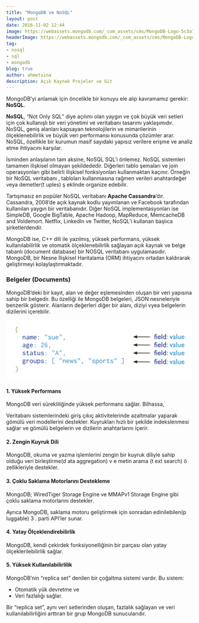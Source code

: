 ```yaml
---
title: "MongoDB ve NoSQL"
layout: post
date: 2016-11-02 12:44
image: https://webassets.mongodb.com/_com_assets/cms/MongoDB-Logo-5c3a7405a85675366beb3a5ec4c032348c390b3f142f5e6dddf1d78e2df5cb5c.png
headerImage: https://webassets.mongodb.com/_com_assets/cms/MongoDB-Logo-5c3a7405a85675366beb3a5ec4c032348c390b3f142f5e6dddf1d78e2df5cb5c.png
tag:
- nosql
- sql
- mongodb
blog: true
author: ahmetsina
description: Açık Kaynak Projeler ve Git
---
```


MongoDB’yi anlamak için öncelikle bir konuyu ele alıp kavramamız gerekir: **NoSQL**.

**NoSQL**, “Not Only SQL” diye açılımı olan yaygın ve çok büyük veri setleri için çok kullanışlı bir veri yönetimi ve veritabanı tasarımı yaklaşımıdır. NoSQL, geniş alanları kapsayan teknolojilerin ve mimarilerinin ölçeklenebilirlik ve büyük veri performansı konusunda çözümler arar. NoSQL, özellikle bir kurumun masif sayıdaki yapısız verilere erişme ve analiz etme ihtiyacını karşılar.

İsminden anlaşılanın tam aksine, NoSQL SQL’i önlemez. NoSQL sistemleri tamamen ilişkisel olmayan şekildededir. Diğerleri tablo şemaları ve join operasyonları gibi belirli ilişkisel fonksiyonları kullanmaktan kaçınır. Örneğin bir NoSQL veritabanı , tabloları kullanmasına rağmen verileri anahtar­değer veya demetler(t uples) ş eklinde organize edebilir.

Tartışmasız en popüler NoSQL veritabanı **Apache Cassandra**’dır. Cassandra, 2008’de açık kaynak kodlu yayımlanan ve Facebook tarafından kullanılan yaygın bir veritabanıdır. Diğer NoSQL implementasyonları ise SimpleDB, Google BigTable, Apache Hadoop, MapReduce, MemcacheDB and Voldemort. Netflix, LinkedIn ve Twitter, NoSQL’i kullanan başlıca şirketlerdendir.

MongoDB ise, C++ dili ile yazılmış, yüksek performans, yüksek kullanılabilirlik ve otomatik ölçeklenebilirlik sağlayan açık kaynak ve belge tabanlı (document  database) bir NOSQL veritabanı uygulamasıdır. MongoDB, bir Nesne­ İlişkisel Haritalama (ORM) ihtiyacını ortadan kaldırarak geliştirmeyi kolaylaştırmaktadır.

### Belgeler (Documents)

MongoDB’deki bir kayıt, alan ve değer eşlemesinden oluşan bir veri yapısına sahip bir belgedir. Bu özelliği ile MongoDB belgeleri, JSON nesneleriyle benzerlik gösterir. Alanların değerleri diğer bir alanı, diziyi vyea belgelerin dizilerini içerebilir.

![MongoDB'de key-value eşlemesi](/assets/images/post-images/mongodb.png)

#### 1. Yüksek Performans

MongoDB veri sürekliliğinde yüksek performans sağlar. Bilhassa,

Veritabanı sistemlerindeki giriş çıkıç aktivitelerinde azaltmalar yaparak gömülü veri modellerini destekler.
Kuyrukları hızlı bir şekilde indekslenmesi sağlar ve gömülü belgelerin ve dizilerin anahtarlarını içerir.

#### 2. Zengin Kuyruk Dili

MongoDB, okuma ve yazma işlemlerini zengin bir kuyruk diliyle sahip olduğu veri birleştirme(d ata aggregation) v e metin arama (t ext search) ö zellikleriyle destekler.

#### 3. Çoklu Saklama Motorlarını Destekleme

MongoDB; WiredTiger Storage Engine ve MMAPv1 Storage Engine gibi çoklu saklama motorlarını destekler.

Ayrıca MongoDB, saklama motoru geliştirmek için sonradan edinilebilen(p luggable) 3 . parti API’ler sunar.

#### 4. Yatay Ölçeklendirebilirlik

MongoDB, kendi çekirdek fonksiyonelliğinin bir parçası olan yatay ölçeklerilebilirlik sağlar.

#### 5. Yüksek Kullanılabilirlilik

MongoDB’nin “replica set” denilen bir çoğaltma sistemi vardır. Bu sistem:
* Otomatik yük devretme ve
* ­Veri fazlalığı
sağlar.

Bir “replica set”, aynı veri setlerinden oluşan, fazlalık sağlayan ve veri kullanılabilirliğini arttıran bir grup MongoDB sunucularıdır.
